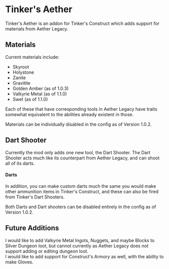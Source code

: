 # Tinker's Aether

Tinker's Aether is an addon for Tinker's Construct which adds support for materials from Aether Legacy.

## Materials
Current materials include:
<ul>
  <li>Skyroot</li>
  <li>Holystone</li>
  <li>Zanite</li>
  <li>Gravitite</li>
  <li>Golden Amber (as of 1.0.3)</li>
  <li>Valkyrie Metal (as of 1.1.0)</li>
  <li>Swet (as of 1.1.0)</li>
</ul>
Each of these that have corresponding tools in Aether Legacy have traits somewhat equivalent to the abilities already existent in those.

Materials can be individually disabled in the config as of Version 1.0.2.

## Dart Shooter
Currently the mod only adds one new tool, the Dart Shooter. The Dart Shooter acts much like its counterpart from Aether Legacy, and can shoot all of its darts.

#### Darts
In addition, you can make custom darts much the same you would make other ammunition items in Tinker's Construct, and these can also be fired from Tinker's Dart Shooters.

Both Darts and Dart shooters can be disabled entirely in the config as of Version 1.0.2.

## Future Additions
I would like to add Valkyrie Metal Ingots, Nuggets, and maybe Blocks to Silver Dungeon loot, but cannot currently as Aether Legacy does not support adding or editing dungeon loot.<br>
I would like to add support for Construct's Armory as well, with the ability to make Gloves.
